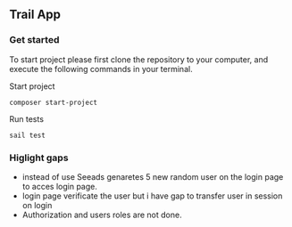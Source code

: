 
## Trail App

### Get started
To start project please first clone the repository to your computer, and
execute the following commands in your terminal.

Start project

`composer start-project`


Run tests

`sail test`



### Higlight gaps

- instead of use Seeads genaretes 5 new random user on the login page to acces login page.
- login page verificate the user but i have gap to transfer user in session on login
- Authorization and users roles are not done.


